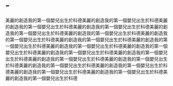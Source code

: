 # -
美麗的創造我的第一個嬰兒出生於科德美麗的創造我的第一個嬰兒出生於科德美麗的創造我的第一個嬰兒出生於科德美麗的創造我的第一個嬰兒出生於科德美麗的創造我的第一個嬰兒出生於科德美麗的創造我的第一個嬰兒出生於科德美麗的創造我的第一個嬰兒出生於科德美麗的創造我的第一個嬰兒出生於科德美麗的創造我的第一個嬰兒出生於科德美麗的創造我的第一個嬰兒出生於科德美麗的創造我的第一個嬰兒出生於科德美麗的創造我的第一個嬰兒出生於科德美麗的創造我的第一個嬰兒出生於科德美麗的創造我的第一個嬰兒出生於科德美麗的創造我的第一個嬰兒出生於科德美麗的創造我的第一個嬰兒出生於科德美麗的創造我的第一個嬰兒出生於科德美麗的創造我的第一個嬰兒出生於科德美麗的創造我的第一個嬰兒出生於科德美麗的創造我的第一個嬰兒出生於科德

